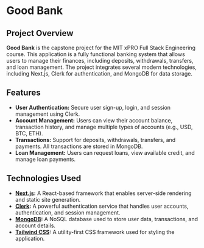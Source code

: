 # Good Bank

## Project Overview

**Good Bank** is the capstone project for the MIT xPRO Full Stack Engineering course. This application is a fully functional banking system that allows users to manage their finances, including deposits, withdrawals, transfers, and loan management. The project integrates several modern technologies, including Next.js, Clerk for authentication, and MongoDB for data storage.

## Features

- **User Authentication:** Secure user sign-up, login, and session management using Clerk.
- **Account Management:** Users can view their account balance, transaction history, and manage multiple types of accounts (e.g., USD, BTC, ETH).
- **Transactions:** Support for deposits, withdrawals, transfers, and payments. All transactions are stored in MongoDB.
- **Loan Management:** Users can request loans, view available credit, and manage loan payments.

## Technologies Used

- **[Next.js](https://nextjs.org/):** A React-based framework that enables server-side rendering and static site generation.
- **[Clerk](https://clerk.dev/):** A powerful authentication service that handles user accounts, authentication, and session management.
- **[MongoDB](https://www.mongodb.com/):** A NoSQL database used to store user data, transactions, and account details.
- **[Tailwind CSS](https://tailwindcss.com/):** A utility-first CSS framework used for styling the application.